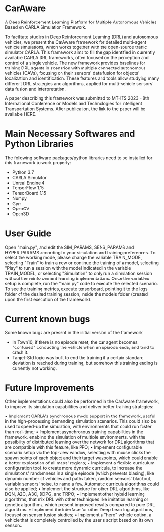 # CarAware
A Deep Reinforcement Learning Platform for Multiple Autonomous Vehicles Based on CARLA Simulation Framework.

To facilitate studies in Deep Reinforcement Learning (DRL) and autonomous vehicles, we present the CarAware framework for detailed multi-agent vehicle simulations, which works together with the open-source traffic simulator CARLA. This framework aims to fill the gap identified in currently available CARLA DRL frameworks, often focused on the perception and control of a single vehicle. The new framework provides baselines for training DRL agents in scenarios with multiple connected autonomous vehicles (CAVs), focusing on their sensors' data fusion for objects' localization and identification. These features and tools allow studying many different DRL strategies and algorithms, applied for multi-vehicle sensors' data fusion and interpretation.

A paper describing this framework was submitted to MT-ITS 2023 - 8th International Conference on Models and Technologies for Intelligent Transportation Systems.
After publication, the link to the paper will be available HERE.

# Main Necessary Softwares and Python Libraries
The following software packages/python libraries need to be installed for this framework to work properly:

- Python 3.7
- CARLA Simulator
- Unreal Engine 4
- TensorFlow 1.15
- TensorBoard 1.15
- Numpy
- Gym
- OpenCV
- Open3D

# User Guide
Open "main.py", and edit the SIM_PARAMS, SENS_PARAMS and HYPER_PARAMS according to your simulation and training preferences.
To select the working mode, please change the variable TRAIN_MODE, selecting "Train" to train a new or continue the training of a model, selecting "Play" to run a session with the model indicated in the variable TRAIN_MODEL, or selecting "Simulation" to only run a simulation session without the reinforcement learning implementations.
Once the variables setup is complete, run the "main.py" code to execute the selected scenario. To see the training metrics, execute tensorboard, pointing it to the logs folder of the desired training session, inside the models folder (created upon the first execution of the framework).

# Current known bugs
Some known bugs are present in the initial version of the framework:

- In Town10, if there is no episode reset, the car agent becomes "confused" conducting the vehicle when an episode ends, and tend to crash it.
- Target-Std logic was built to end the training if a certain standard deviation is reached during training, but somehow this training ending is currently not working.

# Future Improvements
Other implementations could also be performed in the CarAware framework, to improve its simulation capabilities and deliver better training strategies:

•	Implement CARLA's synchronous mode support in the framework, useful in the high-processing demanding simulation scenarios. This could also be used to speed-up the simulation, with environments that could run faster than real-time;
•	Implement asynchronous training capabilities in the framework, enabling the simulation of multiple environments, with the possibility of distributed learning over the network for DRL algorithms that are compatible with this feature, like PPO;
•	Implement configurable scenario setup via the top-view window, selecting with mouse clicks the spawn points of each object and their target waypoints, which could enable a better exploration of all maps' regions;
•	Implement a flexible curriculum configuration tool, to create more dynamic curricula, to increase the simulations' randomness in a single episode (which prevents biasing), like dynamic number of vehicles and paths taken, random sensors' blackout, variable sensors' noise, to name a few. Automatic curricula algorithms could also be applied;
•	Implement the structure for other DRL algorithms, like DQN, A2C, A3C, DDPG, and TRPO;
•	Implement other hybrid learning algorithms, that mix DRL with other techniques like imitation learning or genetic algorithms, which present improved results compared to pure DRL algorithms.
•	Implement the interface for other Deep Learning algorithms, focused on sensor fusion studies;
•	Implement a "hero" vehicle option, a vehicle that is completely controlled by the user's script based on its own sensors.
